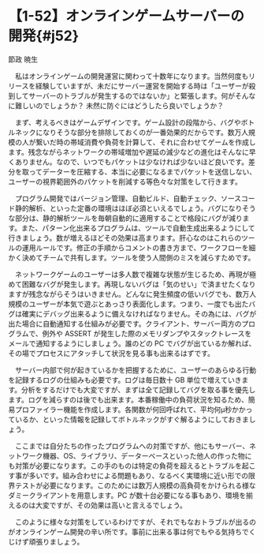 # 【1-52】オンラインゲームサーバーの開発{#j52}

<div class="author">節政 暁生</div>

　私はオンラインゲームの開発運営に関わって十数年になります。当然何度もリリースを経験していますが、未だにサーバー運営を開始する時は「ユーザーが殺到してサーバーのトラブルが発生するのではないか」と緊張します。何がそんなに難しいのでしょうか？ 未然に防ぐにはどうしたら良いでしょうか？

　まず、考えるべきはゲームデザインです。ゲーム設計の段階から、バグやボトルネックになりそうな部分を排除しておくのが一番効果的だからです。数万人規模の人が繋いだ時の帯域消費や負荷を計算して、それに合わせてゲームを作成します。残念ながらネットワークの帯域増加や遅延の減少などの進化はそんなに早くありません。なので、いつでもパケットは少なければ少ないほど良いです。差分を取ってデーターを圧縮する、本当に必要になるまでパケットを送信しない、ユーザーの視界範囲外のパケットを削減する等色々な対策をして行きます。

　プログラム開発ではバージョン管理、自動ビルド、自動チェック、ソースコード静的解析、といった定番の環境はほぼ必須といえるでしょう。バグになりそうな部分は、静的解析ツールを毎朝自動的に適用することで格段にバグが減ります。また、パターン化出来るプログラムは、ツールで自動生成出来るようにして行きましょう。数が増えるほどその効果は高まります。肝心なのはこれらのツールの運用ルールです。修正の手順からコメントの書き方まで、ワークフローを細かく決めてチームで共有します。ツールを使う人間側のミスを減らすためです。

　ネットワークゲームのユーザーは多人数で複雑な状態が生じるため、再現が極めて困難なバグが発生します。再現しないバグは「気のせい」で済ませたくなりますが残念ながらそうはいきません。どんなに発生頻度の低いバグでも、数万人規模のユーザーが本気で遊ぶとあっさり表面化します。つまり、一度でも出たバグは確実にデバッグ出来るように備えなければなりません。その為には、バグが出た場合に自動通知する仕組みが必要です。クライアント、サーバー両方のプログラムで、例外や ASSERT が発生した際のメモリダンプやスタックトレースをメールで通知するようにしましょう。誰のどの PC でバグが出ているか解れば、その場でプロセスにアタッチして状況を見る事も出来るはずです。

　サーバー内部で何が起きているかを把握するために、ユーザーのあらゆる行動を記録するログの仕組みも必要です。ログは毎日数十 GB 単位で増えていきます。分析をするだけでも大変ですが、まずは全て記録してバグを取る事を優先します。ログを減らすのは後でも出来ます。本番稼働中の負荷状況を知るため、簡易プロファイラー機能を作成します。各関数が何回呼ばれて、平均何μ秒かかっているか、といった情報を記録してボトルネックがすぐ解るようにしておきましょう。

　ここまでは自分たちの作ったプログラムへの対策ですが、他にもサーバー、ネットワーク機器、OS、ライブラリ、データーベースといった他人の作った物にも対策が必要になります。この手のものは特定の負荷を超えるとトラブルを起こす事が多いです。組み合わせによる問題もあり、なるべく実環境に近い形での限界テストが必要になります。このためには数万人規模の高負荷をかけられる様なダミークライアントを用意します。PC が数十台必要になる事もあり、環境を揃えるのは大変ですが、その効果は高いと言えるでしょう。

　このように様々な対策をしているわけですが、それでもなおトラブルが出るのがオンラインゲーム開発の辛い所です。事前に出来る事は何でもやる気持ちでくじけず頑張りましょう。
